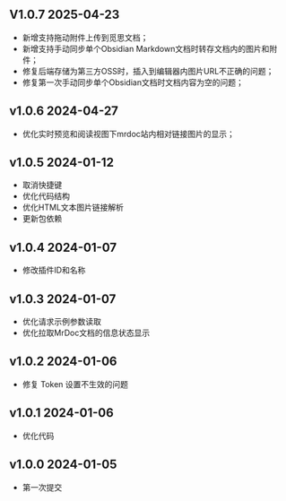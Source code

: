 ## V1.0.7 2025-04-23

- 新增支持拖动附件上传到觅思文档；
- 新增支持手动同步单个Obsidian Markdown文档时转存文档内的图片和附件；
- 修复后端存储为第三方OSS时，插入到编辑器内图片URL不正确的问题；
- 修复第一次手动同步单个Obsidian文档时文档内容为空的问题；

## v1.0.6 2024-04-27

- 优化实时预览和阅读视图下mrdoc站内相对链接图片的显示；

## v1.0.5 2024-01-12

- 取消快捷键
- 优化代码结构
- 优化HTML文本图片链接解析
- 更新包依赖


## v1.0.4 2024-01-07

- 修改插件ID和名称

## v1.0.3 2024-01-07

- 优化请求示例参数读取
- 优化拉取MrDoc文档的信息状态显示

## v1.0.2 2024-01-06

- 修复 Token 设置不生效的问题

## v1.0.1 2024-01-06

- 优化代码

## v1.0.0 2024-01-05

- 第一次提交
